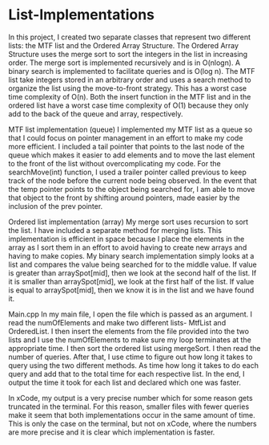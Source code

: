 # List-Implementations

In this project, I created two separate classes that represent two different lists: the MTF list and the Ordered Array Structure. The Ordered Array Structure uses the merge sort to sort the integers in the list in increasing order. The merge sort is implemented recursively and is in O(nlogn). A binary search is implemented to facilitate queries and is O(log n). The MTF list take integers stored in an arbitrary order and uses a search method to organize the list using the move-to-front strategy. This has a worst case time complexity of O(n). Both the insert function in the MTF list and in the ordered list have a worst case time complexity of O(1) because they only add to the back of the queue and array, respectively.

MTF list implementation (queue)
I implemented my MTF list as a queue so that I could focus on pointer management in an effort to make my code more efficient. I included a tail pointer that points to the last node of the queue which makes it easier to add elements and to move the last element to the front of the list without overcomplicating my code. For the searchMove(int) function, I used a trailer pointer called previous to keep track of the node before the current node being observed. In the event that the temp pointer points to the object being searched for, I am able to move that object to the front by shifting around pointers, made easier by the inclusion of the prev pointer.

Ordered list implementation (array)
My merge sort uses recursion to sort the list. I have included a separate method for merging lists. This implementation is efficient in space because I place the elements in the array as I sort them in an effort to avoid having to create new arrays and having to make copies.
My binary search implementation simply looks at a list and compares the value being searched for to the middle value. If value is greater than arraySpot[mid], then we look at the second half of the list. If it is smaller than arraySpot[mid], we look at the first half of the list. If value is equal to arraySpot[mid], then we know it is in the list and we have found it.

Main.cpp
In my main file, I open the file which is passed as an argument. I read the numOfElements and make two different lists-  MtfList and OrderedList. I then insert the elements from the file provided into the two lists and I use the numOfElements to make sure my loop terminates at the appropriate time. I then sort the ordered list using mergeSort. I then read the number of queries. After that, I use ctime to figure out how long it takes to query using the two different methods. As  time how long it takes to do each query and add that to the total time for each respective list. In the end, I output the time it took for each list and declared which one was faster.

In xCode, my output is a very precise number which for some reason gets truncated in the terminal. For this reason, smaller files with fewer queries make it seem that both implementations occur in the same amount of time. This is only the case on the terminal, but not on xCode, where the numbers are more precise and it is clear which implementation is faster.

